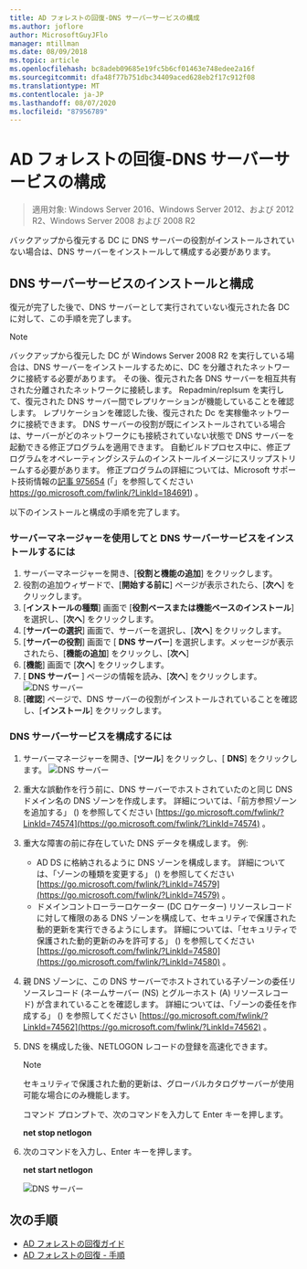 ```yaml
---
title: AD フォレストの回復-DNS サーバーサービスの構成
ms.author: joflore
author: MicrosoftGuyJFlo
manager: mtillman
ms.date: 08/09/2018
ms.topic: article
ms.openlocfilehash: bc8adeb09685e19fc5b6cf01463e748edee2a16f
ms.sourcegitcommit: dfa48f77b751dbc34409aced628eb2f17c912f08
ms.translationtype: MT
ms.contentlocale: ja-JP
ms.lasthandoff: 08/07/2020
ms.locfileid: "87956789"
---
```

# <a name="ad-forest-recovery---configuring-the-dns-server-service"></a>AD フォレストの回復-DNS サーバーサービスの構成

>適用対象: Windows Server 2016、Windows Server 2012、および 2012 R2、Windows Server 2008 および 2008 R2

バックアップから復元する DC に DNS サーバーの役割がインストールされていない場合は、DNS サーバーをインストールして構成する必要があります。

## <a name="install-and-configure-the-dns-server-service"></a>DNS サーバーサービスのインストールと構成

復元が完了した後で、DNS サーバーとして実行されていない復元された各 DC に対して、この手順を完了します。

> [!NOTE]
> バックアップから復元した DC が Windows Server 2008 R2 を実行している場合は、DNS サーバーをインストールするために、DC を分離されたネットワークに接続する必要があります。 その後、復元された各 DNS サーバーを相互共有された分離されたネットワークに接続します。 Repadmin/replsum を実行して、復元された DNS サーバー間でレプリケーションが機能していることを確認します。 レプリケーションを確認した後、復元された Dc を実稼働ネットワークに接続できます。 DNS サーバーの役割が既にインストールされている場合は、サーバーがどのネットワークにも接続されていない状態で DNS サーバーを起動できる修正プログラムを適用できます。 自動ビルドプロセス中に、修正プログラムをオペレーティングシステムのインストールイメージにスリップストリームする必要があります。 修正プログラムの詳細については、Microsoft サポート技術情報の[記事 975654](https://go.microsoft.com/fwlink/?LinkId=184691) (「」を参照してください https://go.microsoft.com/fwlink/?LinkId=184691) 。

以下のインストールと構成の手順を完了します。

### <a name="to-install-and-the-dns-server-service-using-server-manager"></a>サーバーマネージャーを使用してと DNS サーバーサービスをインストールするには

1. サーバーマネージャーを開き、[**役割と機能の追加**] をクリックします。
2. 役割の追加ウィザードで、[**開始する前に**] ページが表示されたら、[**次へ**] をクリックします。
3. [**インストールの種類**] 画面で [**役割ベースまたは機能ベースのインストール**] を選択し、[**次へ**] をクリックします。
4. [**サーバーの選択**] 画面で、サーバーを選択し、[**次へ**] をクリックします。
5. [**サーバーの役割**] 画面で [ **DNS サーバー**] を選択します。メッセージが表示されたら、[**機能の追加**] をクリックし、[**次へ**]
6. [**機能**] 画面で [**次へ**] をクリックします。
7. [ **DNS サーバー** ] ページの情報を読み、[**次へ**] をクリックします。
   ![DNS サーバー](media/AD-Forest-Recovery-Configure-DNS/dns1.png)
8. [**確認**] ページで、DNS サーバーの役割がインストールされていることを確認し、[**インストール**] をクリックします。

### <a name="to-configure-the-dns-server-service"></a>DNS サーバーサービスを構成するには

1. サーバーマネージャーを開き、[**ツール**] をクリックし、[ **DNS**] をクリックします。
   ![DNS サーバー](media/AD-Forest-Recovery-Configure-DNS/dns2.png)
2. 重大な誤動作を行う前に、DNS サーバーでホストされていたのと同じ DNS ドメイン名の DNS ゾーンを作成します。 詳細については、「前方参照ゾーンを追加する」 () を参照してください [https://go.microsoft.com/fwlink/?LinkId=74574](https://go.microsoft.com/fwlink/?LinkId=74574) 。
3. 重大な障害の前に存在していた DNS データを構成します。 例:

   - AD DS に格納されるように DNS ゾーンを構成します。 詳細については、「ゾーンの種類を変更する」 () を参照してください [https://go.microsoft.com/fwlink/?LinkId=74579](https://go.microsoft.com/fwlink/?LinkId=74579) 。
   - ドメインコントローラーロケーター (DC ロケーター) リソースレコードに対して権限のある DNS ゾーンを構成して、セキュリティで保護された動的更新を実行できるようにします。 詳細については、「セキュリティで保護された動的更新のみを許可する」 () を参照してください [https://go.microsoft.com/fwlink/?LinkId=74580](https://go.microsoft.com/fwlink/?LinkId=74580) 。

4. 親 DNS ゾーンに、この DNS サーバーでホストされている子ゾーンの委任リソースレコード (ネームサーバー (NS) とグルーホスト (A) リソースレコード) が含まれていることを確認します。 詳細については、「ゾーンの委任を作成する」 () を参照してください [https://go.microsoft.com/fwlink/?LinkId=74562](https://go.microsoft.com/fwlink/?LinkId=74562) 。
5. DNS を構成した後、NETLOGON レコードの登録を高速化できます。

   > [!NOTE]
   > セキュリティで保護された動的更新は、グローバルカタログサーバーが使用可能な場合にのみ機能します。

   コマンド プロンプトで、次のコマンドを入力して Enter キーを押します。

   **net stop netlogon**

6. 次のコマンドを入力し、Enter キーを押します。

   **net start netlogon**

   ![DNS サーバー](media/AD-Forest-Recovery-Configure-DNS/dns3.png)

## <a name="next-steps"></a>次の手順

- [AD フォレストの回復ガイド](AD-Forest-Recovery-Guide.md)
- [AD フォレストの回復 - 手順](AD-Forest-Recovery-Procedures.md)
